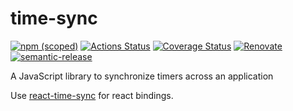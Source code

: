 # time-sync

[![npm (scoped)](https://img.shields.io/npm/v/time-sync.svg)](https://www.npmjs.com/package/time-sync) [![Actions Status](https://github.com/peterjuras/time-sync/workflows/time-sync/badge.svg)](https://github.com/peterjuras/time-sync/actions) [![Coverage Status](https://coveralls.io/repos/github/peterjuras/time-sync/badge.svg?branch=main)](https://coveralls.io/github/peterjuras/time-sync?branch=main) [![Renovate](https://img.shields.io/badge/renovate-enabled-brightgreen.svg)](https://renovatebot.com) [![semantic-release](https://img.shields.io/badge/%20%20%F0%9F%93%A6%F0%9F%9A%80-semantic--release-e10079.svg)](https://github.com/semantic-release/semantic-release)

A JavaScript library to synchronize timers across an application

Use [react-time-sync](https://github.com/peterjuras/react-time-sync) for react bindings.
